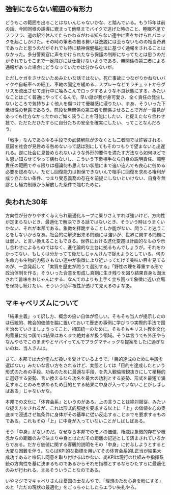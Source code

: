 ﻿## 強制にならない範囲の有形力

どうもこの範囲を出ることはないんじゃないかな、と踏んでいる。もう15年は前の話、今回同様の誘導に嵌まって他県までバイクで逃げた時のこと、睡眠不足でフラフラ、道の駅で休んでたらかわるがわる知らない連中に声をかけられパニックを起こしかけた。その時の筆者の振る舞いは逸脱には至らないものの相当奇異であったと思うのだがそれでも特に精神保健福祉法に基づく通報をされることはなかった。多分警察官に声をかけられたなら保護の判断になってたとは思うのだがそれでもそこまで一足飛びには仕掛けないようである、無関係の第三者による通報があった場合にどうなっていたかは分からないが。

ただしケガをさせないためみたいな話ではない。死亡事故につながりかねないバイクや自転車への細工、車軸の固定を緩める、スプレーなどでラチェットからグリスを流出させて走行中に噛みこんでロックするような不良状態にする、みたいなことはごく普通にやってくるんで。早い話が我が身可愛さ、全く責任の発生しないところで気持ちよく他人を傷つけて優越感に浸りたい、まあ、そういった下衆根性の発露であろう。前段を無関係の第三者を関係させることで万が一露見があっても仕方なかったかのご如く装うことを可能にしたい、と捉えたなら合わせ技で、ただただひたすらに自分たちの安全を確実にしたい、ってことなんだろう。

「戦争」なんであらゆる手段での武装解除が少なくとも二者間では許容される、意図を社会が見咎める咎めないって話は別にしてもそのつもりで望まないと出遅れる。逆に社会に見咎められないような外形的要件を満たす方法なら如何ほどでも思い知らせてやって構わないし、こういう下衆相手なら自身の説明責任、調整責任の範囲でやる限りは極論何も思えない状態にまで追い込んでも良心に咎める必要を認めない。ただし回復能力は担保できないんで相手に回復を求める権利が成り立たない条件、つまり受忍義務の存在を前提にしないといけない、自身を無謬とし極力制限から解放した条件で臨むために。


## 失われた30年

方向性が分かりやすく与えられ最適化ループに乗りさえすれば強いけど、方向性が定まらないとき、最適化で解決できる話ではないとき、そういう時はうまくいかない、それが本邦である。象徴を拝跪することしか能がない、問うこと迷うことをしないからなあ。社会的に解決出来る問題には強いが、世界に関する問題には弱い、と言い換えることもできる。世界における進化変遷は計画的なものや示し合わせによるものではなく、進化論的な土台に拠るもんでしょうが。それをわかってない、もしくは分かってて後だしじゃんけんで捉えようとしている。何の生命力も生物的力強さもない連中が象徴により近いってだけで美味い目を見てるのが、一念発起して「実質を歴史が問うて選別する」「野性の理を尊重する形で政治体制を作る」そういった合意を形成し真剣に生き残りを図り結果自身も淘汰されて旨味をおじゃんにする、なんてのよりも上手く立ち回って象徴に近い立場を保持し続けたい、そういう助平根性が透けて見えるのよなあ。


## マキャベリズムについて

「結果主義」って訳し方、概念の扱い自体が怪しい。そもそも当人が提示したのは伝統的、教会的価値を脇に置いておいて歴史の事例に学びつつ実際的手法で国を治めていきましょうってこと、祖国統一のために。そもそもキリスト教を文化的背景に持つ国では結果はあくまで絶対者が扱う領域。そうは言うても外圧やらなんやらでこのままやとヤバイってんでプラグマティックな提案をしたに過ぎないのね、当人さんは。

さて、本邦では大分歪んだ扱いを受けているようで。「目的達成のために手段を選ばない」みたいな言い方をされるけど、実態としては「目的を達成したという形式のための手段、功名のために最適な手段、を先入観倫理観抜きにして積極的に選好する姿勢、言い換えるなら功名を最大の功利とする姿勢、形式を最短で満足することのみを求めるため目的とする結果に中身が入っていないことがしばしばある」じゃないかな。

本邦での文化に「体育会系」というのがある。上の言うことは絶対服従、みたいな捉え方をされるが、これは形式的服従を要求する以上に「上」の価値を心の奥底まで浸透させ無条件に身体がその基準に従い反応することまでを要求するものである。これもその「上」に中身が入っていないことがしばしばある。

そう「中身」がないのだ。なぜなら本邦でのモノの価値、権威は象徴的存在や概念からの距離のみで決まり中身とはただその距離の記述として済まされているからである。だから価値に関する客観的説明をその「中身」に付与しようとすると大変な困難を伴う。ならばKPI的な指標を用いてその体育会系的L正当が結果大成功であると喧伝し同意を取り付けるほかない、尚KPIは現行の仕組みや指揮系統の方向性を基に決まるものであるからそれを指標とするならひたすらに最適化のみが行われる、まあそういうことなのである。

いやマジでマキャベリさんは憂国の士なんやで、「理想のため心身を粉にする」のと「ただの現状の最適化」をごっちゃにしたらエラい失礼やろ。